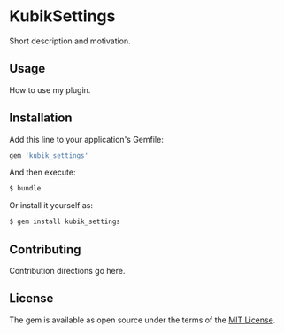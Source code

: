 # KubikSettings
Short description and motivation.

## Usage
How to use my plugin.

## Installation
Add this line to your application's Gemfile:

```ruby
gem 'kubik_settings'
```

And then execute:
```bash
$ bundle
```

Or install it yourself as:
```bash
$ gem install kubik_settings
```

## Contributing
Contribution directions go here.

## License
The gem is available as open source under the terms of the [MIT License](https://opensource.org/licenses/MIT).
